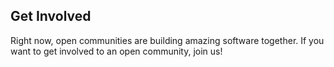## Get Involved

Right now, open communities are building amazing software together. If you want to get involved to an open community, join us!
